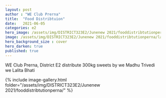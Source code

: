 ```yaml
---
layout: post
author : "WE Club Prerna"
title:  "Food Distribtuion"
date:   2021-06-05
categories: e2
hero_image: /assets/img/DISTRICT323E2/Junenew 2021/fooddistribtutionperna/laddu.jpg
image: /assets/img/DISTRICT323E2/Junenew 2021/fooddistribtutionperna/laddu.jpg
hero_background_size : cover
hero_darken: true
published: true
---
```


WE Club Prerna, District E2 distribute 300kg sweets by we Madhu Trivedi we Lalita Bhati 

{% include image-gallery.html folder="/assets/img/DISTRICT323E2/Junenew 2021/fooddistribtutionperna/" %}
